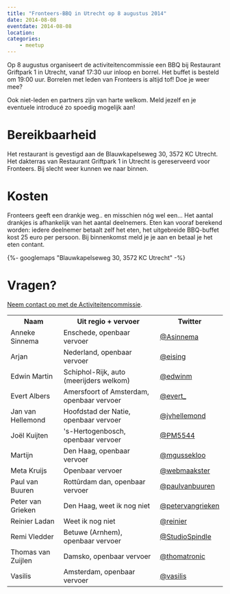 ```yaml
---
title: "Fronteers-BBQ in Utrecht op 8 augustus 2014"
date: 2014-08-08
eventdate: 2014-08-08
location:
categories:
    - meetup
---
```

Op 8 augustus organiseert de activiteitencommissie een BBQ bij Restaurant Griftpark 1 in Utrecht, vanaf 17:30 uur inloop en borrel. Het buffet is besteld om 19:00 uur. Borrelen met leden van Fronteers is altijd tof! Doe je weer mee?

Ook niet-leden en partners zijn van harte welkom. Meld jezelf en je eventuele introducé zo spoedig mogelijk aan!

# Bereikbaarheid

Het restaurant is gevestigd aan de Blauwkapelseweg 30, 3572 KC Utrecht. Het dakterras van Restaurant Griftpark 1 in Utrecht is gereserveerd voor Fronteers. Bij slecht weer kunnen we naar binnen.

# Kosten

Fronteers geeft een drankje weg.. en misschien nóg wel een... Het aantal drankjes is afhankelijk van het aantal deelnemers.
Eten kan vooraf berekend worden: iedere deelnemer betaalt zelf het eten, het uitgebreide BBQ-buffet kost 25 euro per persoon.  Bij binnenkomst meld je je aan en betaal je het eten contant.

{%- googlemaps "Blauwkapelseweg 30, 3572 KC Utrecht" -%}

# Vragen?

[Neem contact op met de Activiteitencommissie](/vereniging/commissies/activiteiten).



<table>
<tr>
<th scope="col">Naam</th>
<th scope="col">Uit regio + vervoer</th>
<th scope="col">Twitter</th>
</tr>
<tr>
<td>Anneke Sinnema</td>
<td>Enschede, openbaar vervoer</td>
<td><a href="https://twitter.com/Asinnema" rel="nofollow">@Asinnema</a></td>
</tr>
<tr>
<td>Arjan</td>
<td>Nederland, openbaar vervoer</td>
<td><a href="https://twitter.com/eising" rel="nofollow">@eising</a></td>
</tr>
<tr>
<td>Edwin Martin</td>
<td>Schiphol-Rijk, auto (meerijders welkom)</td>
<td><a href="https://twitter.com/edwinm" rel="nofollow">@edwinm</a></td>
</tr>
<tr>
<td>Evert Albers</td>
<td>Amersfoort of Amsterdam, openbaar vervoer</td>
<td><a href="https://twitter.com/evert_" rel="nofollow">@evert_</a></td>
</tr>
<tr>
<td>Jan van Hellemond</td>
<td>Hoofdstad der Natie, openbaar vervoer</td>
<td><a href="https://twitter.com/jvhellemond" rel="nofollow">@jvhellemond</a></td>
</tr>
<tr>
<td>Joël Kuijten</td>
<td>'s-Hertogenbosch, openbaar vervoer</td>
<td><a href="https://twitter.com/PM5544" rel="nofollow">@PM5544</a></td>
</tr>
<tr>
<td>Martijn</td>
<td>Den Haag, openbaar vervoer</td>
<td><a href="https://twitter.com/mgussekloo" rel="nofollow">@mgussekloo</a></td>
</tr>
<tr>
<td>Meta Kruijs</td>
<td>Openbaar vervoer</td>
<td><a href="https://twitter.com/webmaakster" rel="nofollow">@webmaakster</a></td>
</tr>
<tr>
<td>Paul van Buuren</td>
<td>Rottûrdam dan, openbaar vervoer</td>
<td><a href="https://twitter.com/paulvanbuuren" rel="nofollow">@paulvanbuuren</a></td>
</tr>
<tr>
<td>Peter van Grieken</td>
<td>Den Haag, weet ik nog niet</td>
<td><a href="https://twitter.com/petervangrieken" rel="nofollow">@petervangrieken</a></td>
</tr>
<tr>
<td>Reinier Ladan</td>
<td>Weet ik nog niet</td>
<td><a href="https://twitter.com/reinier" rel="nofollow">@reinier</a></td>
</tr>
<tr>
<td>Remi Vledder</td>
<td>Betuwe (Arnhem), openbaar vervoer</td>
<td><a href="https://twitter.com/StudioSpindle" rel="nofollow">@StudioSpindle</a></td>
</tr>
<tr>
<td>Thomas van Zuijlen</td>
<td>Damsko, openbaar vervoer</td>
<td><a href="https://twitter.com/thomatronic" rel="nofollow">@thomatronic</a></td>
</tr>
<tr>
<td>Vasilis</td>
<td>Amsterdam, openbaar vervoer</td>
<td><a href="https://twitter.com/vasilis" rel="nofollow">@vasilis</a></td>
</tr>
</table>
